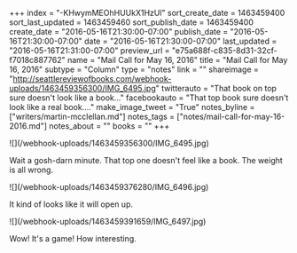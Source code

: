 +++
index = "-KHwymMEOhHUUkX1HzUl"
sort_create_date = 1463459400
sort_last_updated = 1463459460
sort_publish_date = 1463459400
create_date = "2016-05-16T21:30:00-07:00"
publish_date = "2016-05-16T21:30:00-07:00"
date = "2016-05-16T21:30:00-07:00"
last_updated = "2016-05-16T21:31:00-07:00"
preview_url = "e75a688f-c835-8d31-32cf-f7018c887762"
name = "Mail Call for May 16, 2016"
title = "Mail Call for May 16, 2016"
subtype = "Column"
type = "notes"
link = ""
shareimage = "http://seattlereviewofbooks.com/webhook-uploads/1463459356300/IMG_6495.jpg"
twitterauto = "That book on top sure doesn't look like a book..."
facebookauto = "That top book sure doesn't look like a real book...."
make_image_tweet = "True"
notes_byline = ["writers/martin-mcclellan.md"]
notes_tags = ["notes/mail-call-for-may-16-2016.md"]
notes_about = ""
books = ""
+++
<p class="image">![](/webhook-uploads/1463459356300/IMG_6495.jpg)</p>

Wait a gosh-darn minute. That top one doesn't feel like a book. The weight is all wrong. 

<p class="image">![](/webhook-uploads/1463459376280/IMG_6496.jpg)</p>

It kind of looks like it will open up. 

<p class="image">![](/webhook-uploads/1463459391659/IMG_6497.jpg)</p>

Wow! It's a game! How interesting. 